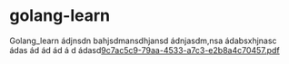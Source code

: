 # golang-learn
Golang_learn
ádjnsdn bahjsdmansdhjansd ádnjasdm,nsa
ádabsxhjnasc				ádas
ád
ád
ád
á
d
ádasd[9c7ac5c9-79aa-4533-a7c3-e2b8a4c70457.pdf](https://github.com/Vuduc1144/golang-learn/files/10111343/9c7ac5c9-79aa-4533-a7c3-e2b8a4c70457.pdf)

